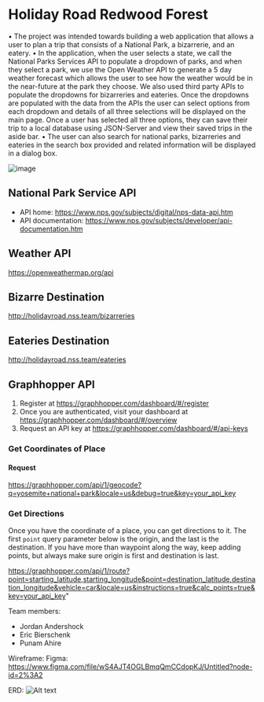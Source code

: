 # Holiday Road Redwood Forest
•	The project was intended towards building a web application that allows a user to plan a trip that consists of a National Park, a bizarrerie, and an eatery.
•	In the application, when the user selects a state, we call the National Parks Services API to populate a dropdown of parks, and when they select a park, we use the Open Weather API to generate a 5 day weather forecast which allows the user to see how the weather would be in the near-future at the park they choose. We also used third party APIs to populate the dropdowns for bizarreries and eateries. Once the dropdowns are populated with the data from the APIs the user can select options from each dropdown and details of all three selections will be displayed on the main page. Once a user has selected all three options, they can save their trip to a local database using JSON-Server and view their saved trips in the aside bar.
•	The user can also search for national parks, bizarreries and eateries in the search box provided and related information will be displayed in a dialog box.

![image](https://user-images.githubusercontent.com/8440950/163402192-8a7a3f1d-246a-4e45-80ae-ef86d799b453.png)


## National Park Service API

* API home: https://www.nps.gov/subjects/digital/nps-data-api.htm
* API documentation: https://www.nps.gov/subjects/developer/api-documentation.htm

## Weather API

https://openweathermap.org/api

## Bizarre Destination

http://holidayroad.nss.team/bizarreries

## Eateries Destination

http://holidayroad.nss.team/eateries

## Graphhopper API

1. Register at https://graphhopper.com/dashboard/#/register
1. Once you are authenticated, visit your dashboard at https://graphhopper.com/dashboard/#/overview
1. Request an API key at https://graphhopper.com/dashboard/#/api-keys

### Get Coordinates of Place

#### Request

https://graphhopper.com/api/1/geocode?q=yosemite+national+park&locale=us&debug=true&key=your_api_key

### Get Directions

Once you have the coordinate of a place, you can get directions to it. The first `point` query parameter below is the origin, and the last is the destination. If you have more than waypoint along the way, keep adding points, but always make sure origin is first and destination is last.

https://graphhopper.com/api/1/route?point=starting_latitude,starting_longitude&point=destination_latitude,destination_longitude&vehicle=car&locale=us&instructions=true&calc_points=true&key=your_api_key"


Team members:
- Jordan Andershock
- Eric Bierschenk
- Punam Ahire

Wireframe:
Figma: https://www.figma.com/file/wS4AJT4OGLBmqQmCCdopKJ/Untitled?node-id=2%3A2

ERD:
![Alt text](ERD-holiday-trip.png "Title")
